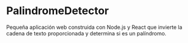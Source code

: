 # PalindromeDetector
Pequeña aplicación web construida con Node.js y React que invierte la cadena de texto proporcionada y determina si es un palíndromo.
